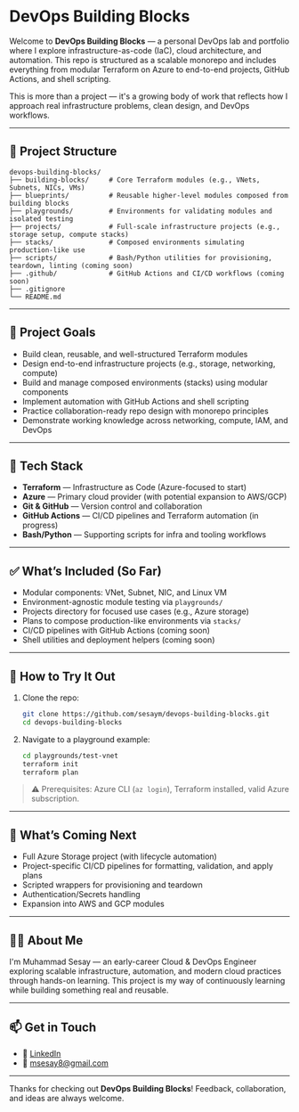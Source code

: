 # DevOps Building Blocks

Welcome to **DevOps Building Blocks** — a personal DevOps lab and portfolio where I explore infrastructure-as-code (IaC), cloud architecture, and automation. This repo is structured as a scalable monorepo and includes everything from modular Terraform on Azure to end-to-end projects, GitHub Actions, and shell scripting.

This is more than a project — it's a growing body of work that reflects how I approach real infrastructure problems, clean design, and DevOps workflows.

---

## 📁 Project Structure

```
devops-building-blocks/
├── building-blocks/     # Core Terraform modules (e.g., VNets, Subnets, NICs, VMs)
├── blueprints/          # Reusable higher-level modules composed from building blocks
├── playgrounds/         # Environments for validating modules and isolated testing
├── projects/            # Full-scale infrastructure projects (e.g., storage setup, compute stacks)
├── stacks/              # Composed environments simulating production-like use
├── scripts/             # Bash/Python utilities for provisioning, teardown, linting (coming soon)
├── .github/             # GitHub Actions and CI/CD workflows (coming soon)
├── .gitignore
└── README.md
```

---

## 🎯 Project Goals

- Build clean, reusable, and well-structured Terraform modules
- Design end-to-end infrastructure projects (e.g., storage, networking, compute)
- Build and manage composed environments (stacks) using modular components
- Implement automation with GitHub Actions and shell scripting
- Practice collaboration-ready repo design with monorepo principles
- Demonstrate working knowledge across networking, compute, IAM, and DevOps

---

## 🧰 Tech Stack

- **Terraform** — Infrastructure as Code (Azure-focused to start)
- **Azure** — Primary cloud provider (with potential expansion to AWS/GCP)
- **Git & GitHub** — Version control and collaboration
- **GitHub Actions** — CI/CD pipelines and Terraform automation (in progress)
- **Bash/Python** — Supporting scripts for infra and tooling workflows

---

## ✅ What’s Included (So Far)

- Modular components: VNet, Subnet, NIC, and Linux VM
- Environment-agnostic module testing via `playgrounds/`
- Projects directory for focused use cases (e.g., Azure storage)
- Plans to compose production-like environments via `stacks/`
- CI/CD pipelines with GitHub Actions (coming soon)
- Shell utilities and deployment helpers (coming soon)

---

## 🚀 How to Try It Out

1. Clone the repo:

   ```bash
   git clone https://github.com/sesaym/devops-building-blocks.git
   cd devops-building-blocks
   ```

2. Navigate to a playground example:

   ```bash
   cd playgrounds/test-vnet
   terraform init
   terraform plan
   ```

> ⚠️ Prerequisites: Azure CLI (`az login`), Terraform installed, valid Azure subscription.

---

## 🔭 What’s Coming Next

- Full Azure Storage project (with lifecycle automation)
- Project-specific CI/CD pipelines for formatting, validation, and apply plans
- Scripted wrappers for provisioning and teardown
- Authentication/Secrets handling
- Expansion into AWS and GCP modules

---

## 🙋‍♂️ About Me

I'm Muhammad Sesay — an early-career Cloud & DevOps Engineer exploring scalable infrastructure, automation, and modern cloud practices through hands-on learning. This project is my way of continuously learning while building something real and reusable.

---

## 📫 Get in Touch

- 💼 [LinkedIn](https://www.linkedin.com/in/muhammadsesay/)
- 📧 msesay8@gmail.com

---

Thanks for checking out **DevOps Building Blocks**! Feedback, collaboration, and ideas are always welcome.
